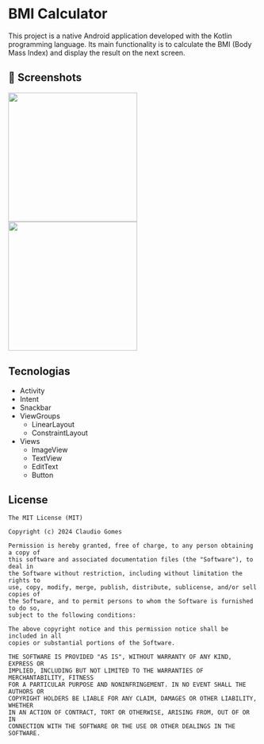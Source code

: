 # BMI Calculator
This project is a native Android application developed with the Kotlin programming language. Its main functionality is to calculate the BMI (Body Mass Index) and display the result on the next screen.

## :camera_flash: Screenshots
<img src ="https://github.com/Grsis/IBMcalculator/assets/73494592/121c880b-daf0-4d90-9ba8-466255564548" width=260 /><img src ="https://github.com/Grsis/IBMcalculator/assets/73494592/f500cd43-e166-44d8-b562-7435c4d0cc7c" width=260 />


## Tecnologias
- Activity
- Intent
- Snackbar
- ViewGroups
  - LinearLayout
  - ConstraintLayout
- Views
  - ImageView
  - TextView
  - EditText
  - Button 
 


## License
```
The MIT License (MIT)

Copyright (c) 2024 Claudio Gomes

Permission is hereby granted, free of charge, to any person obtaining a copy of
this software and associated documentation files (the "Software"), to deal in
the Software without restriction, including without limitation the rights to
use, copy, modify, merge, publish, distribute, sublicense, and/or sell copies of
the Software, and to permit persons to whom the Software is furnished to do so,
subject to the following conditions:

The above copyright notice and this permission notice shall be included in all
copies or substantial portions of the Software.

THE SOFTWARE IS PROVIDED "AS IS", WITHOUT WARRANTY OF ANY KIND, EXPRESS OR
IMPLIED, INCLUDING BUT NOT LIMITED TO THE WARRANTIES OF MERCHANTABILITY, FITNESS
FOR A PARTICULAR PURPOSE AND NONINFRINGEMENT. IN NO EVENT SHALL THE AUTHORS OR
COPYRIGHT HOLDERS BE LIABLE FOR ANY CLAIM, DAMAGES OR OTHER LIABILITY, WHETHER
IN AN ACTION OF CONTRACT, TORT OR OTHERWISE, ARISING FROM, OUT OF OR IN
CONNECTION WITH THE SOFTWARE OR THE USE OR OTHER DEALINGS IN THE SOFTWARE.
```
